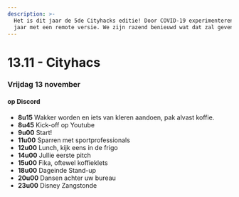 ```yaml
---
description: >-
  Het is dit jaar de 5de Cityhacks editie! Door COVID-19 experimenteren we dit
  jaar met een remote versie. We zijn razend benieuwd wat dat zal geven!
---
```


# 13.11 - Cityhacs

### Vrijdag 13 november

#### op Discord 

* **8u15**           Wakker worden en iets van kleren aandoen, pak alvast koffie.
* **8u45**           Kick-off op Youtube
* **9u00**           Start!
* **11u00**         Sparren met sportprofessionals
* **12u00**         Lunch, kijk eens in de frigo
* **14u00**        Jullie eerste pitch
* **15u00**        Fika, oftewel koffieklets
* **18u00**        Dageinde Stand-up
* **20u00**        Dansen achter uw bureau
* **23u00**        Disney Zangstonde



### 



